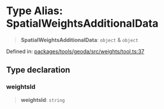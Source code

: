 # Type Alias: SpatialWeightsAdditionalData

> **SpatialWeightsAdditionalData**: `object` & `object`

Defined in: [packages/tools/geoda/src/weights/tool.ts:37](https://github.com/GeoDaCenter/openassistant/blob/0a6a7e7306d75a25dc968b3117f04cb7bd613bec/packages/tools/geoda/src/weights/tool.ts#L37)

## Type declaration

### weightsId

> **weightsId**: `string`
